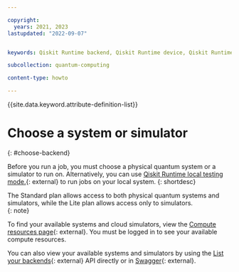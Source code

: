```yaml
---

copyright:
  years: 2021, 2023
lastupdated: "2022-09-07"


keywords: Qiskit Runtime backend, Qiskit Runtime device, Qiskit Runtime simulator, Qiskit Runtime systems

subcollection: quantum-computing

content-type: howto

---
```


{{site.data.keyword.attribute-definition-list}}


# Choose a system or simulator
{: #choose-backend}

Before you run a job, you must choose a physical quantum system or a simulator to run on. Alternatively, you can use [Qiskit Runtime local testing mode.](https://docs.quantum.ibm.com/verify/local-testing-mode){: external} to run jobs on your local system. 
{: shortdesc}

The Standard plan allows access to both physical quantum systems and simulators, while the Lite plan allows access only to simulators.  
{: note}

To find your available systems and cloud simulators, view the [Compute resources page](https://cloud.ibm.com/quantum/resources){: external}. You must be logged in to see your available compute resources. 

You can also view your available systems and simulators by using the [List your backends](/apidocs/quantum-computing#list-backends){: external} API directly or in [Swagger](https://us-east.quantum-computing.cloud.ibm.com/openapi/#/Programs/list-backends){: external}.

